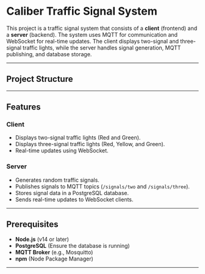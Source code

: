 # Caliber Traffic Signal System

This project is a traffic signal system that consists of a **client** (frontend) and a **server** (backend). The system uses MQTT for communication and WebSocket for real-time updates. The client displays two-signal and three-signal traffic lights, while the server handles signal generation, MQTT publishing, and database storage.

---

## Project Structure

---

## Features

### Client
- Displays two-signal traffic lights (Red and Green).
- Displays three-signal traffic lights (Red, Yellow, and Green).
- Real-time updates using WebSocket.

### Server
- Generates random traffic signals.
- Publishes signals to MQTT topics (`/signals/two` and `/signals/three`).
- Stores signal data in a PostgreSQL database.
- Sends real-time updates to WebSocket clients.

---

## Prerequisites

- **Node.js** (v14 or later)
- **PostgreSQL** (Ensure the database is running)
- **MQTT Broker** (e.g., Mosquitto)
- **npm** (Node Package Manager)

---
